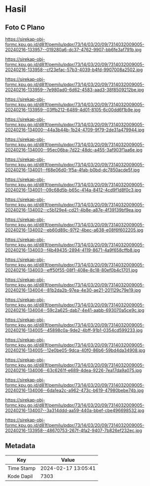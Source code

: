 # Hasil

## Foto C Plano

https://sirekap-obj-formc.kpu.go.id/d81f/pemilu/pdpr/73/14/03/20/09/7314032009005-20240216-133957--019280a6-dc37-4762-9907-bb6fe3af791b.jpg

https://sirekap-obj-formc.kpu.go.id/d81f/pemilu/pdpr/73/14/03/20/09/7314032009005-20240216-133958--cf23efac-57b3-4039-b4fd-9907008a2502.jpg

https://sirekap-obj-formc.kpu.go.id/d81f/pemilu/pdpr/73/14/03/20/09/7314032009005-20240216-133959--7e980ad0-6d62-4583-aad3-38f8509212be.jpg

https://sirekap-obj-formc.kpu.go.id/d81f/pemilu/pdpr/73/14/03/20/09/7314032009005-20240216-133959--03ffb212-6489-4d01-8105-6c00dd6f1b9e.jpg

https://sirekap-obj-formc.kpu.go.id/d81f/pemilu/pdpr/73/14/03/20/09/7314032009005-20240216-134000--44a3b44b-1b24-4709-9f79-2de31a479944.jpg

https://sirekap-obj-formc.kpu.go.id/d81f/pemilu/pdpr/73/14/03/20/09/7314032009005-20240216-134000--95ec06ba-7d22-48dc-a455-3af903f1aa6e.jpg

https://sirekap-obj-formc.kpu.go.id/d81f/pemilu/pdpr/73/14/03/20/09/7314032009005-20240216-134001--f68e06d0-1f5a-4fab-b0bd-dc7850acde5f.jpg

https://sirekap-obj-formc.kpu.go.id/d81f/pemilu/pdpr/73/14/03/20/09/7314032009005-20240216-134001--09c68d5b-b65c-414a-8412-4cd9f1d8f0c3.jpg

https://sirekap-obj-formc.kpu.go.id/d81f/pemilu/pdpr/73/14/03/20/09/7314032009005-20240216-134002--c5b129e4-cd21-4b8e-a87e-4f39139bf9ea.jpg

https://sirekap-obj-formc.kpu.go.id/d81f/pemilu/pdpr/73/14/03/20/09/7314032009005-20240216-134002--eb60d89c-97f2-4bec-a638-e08f6f602205.jpg

https://sirekap-obj-formc.kpu.go.id/d81f/pemilu/pdpr/73/14/03/20/09/7314032009005-20240216-134003--f4b49435-2894-4119-8671-4a9f658cffb8.jpg

https://sirekap-obj-formc.kpu.go.id/d81f/pemilu/pdpr/73/14/03/20/09/7314032009005-20240216-134003--eff50f55-08f1-408e-8c18-80ef0b4c1701.jpg

https://sirekap-obj-formc.kpu.go.id/d81f/pemilu/pdpr/73/14/03/20/09/7314032009005-20240216-134004--81b2da2b-97ea-4e30-ae21-201129c79e19.jpg

https://sirekap-obj-formc.kpu.go.id/d81f/pemilu/pdpr/73/14/03/20/09/7314032009005-20240216-134004--59c2a625-dab7-4e41-aabb-693070a5ce9c.jpg

https://sirekap-obj-formc.kpu.go.id/d81f/pemilu/pdpr/73/14/03/20/09/7314032009005-20240216-134005--45898c0a-9de2-4bff-91b1-0354cd599233.jpg

https://sirekap-obj-formc.kpu.go.id/d81f/pemilu/pdpr/73/14/03/20/09/7314032009005-20240216-134005--12e0be05-9dca-40f0-86b6-59bd4da34908.jpg

https://sirekap-obj-formc.kpu.go.id/d81f/pemilu/pdpr/73/14/03/20/09/7314032009005-20240216-134006--63c6261f-e689-4dea-9226-7ea17da9a075.jpg

https://sirekap-obj-formc.kpu.go.id/d81f/pemilu/pdpr/73/14/03/20/09/7314032009005-20240216-134006--6da1ea2c-a962-473c-b619-47980bebe74b.jpg

https://sirekap-obj-formc.kpu.go.id/d81f/pemilu/pdpr/73/14/03/20/09/7314032009005-20240216-134007--3a314ddd-aa59-440a-bbef-cbe496698532.jpg

https://sirekap-obj-formc.kpu.go.id/d81f/pemilu/pdpr/73/14/03/20/09/7314032009005-20240216-133958--48670753-267f-4fa2-9407-7b826ef232ec.jpg


## Metadata

| Key        | Value               |
| ---------- | ------------------- |
| Time Stamp | 2024-02-17 13:05:41 |
| Kode Dapil | 7303                |



